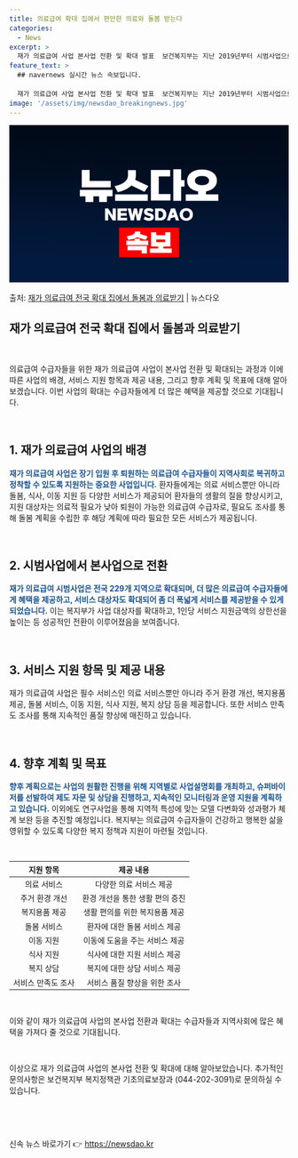 ```yaml
---
title: 의료급여 확대 집에서 편안한 의료와 돌봄 받는다
categories:
  - News
excerpt: >
  재가 의료급여 사업 본사업 전환 및 확대 발표  보건복지부는 지난 2019년부터 시범사업으로 운영해 온 재가…
feature_text: >
  ## navernews 실시간 뉴스 속보입니다.

  재가 의료급여 사업 본사업 전환 및 확대 발표  보건복지부는 지난 2019년부터 시범사업으로 운영해 온 재가…
image: '/assets/img/newsdao_breakingnews.jpg'
---
```


![뉴스다오 속보](/assets/img/newsdao_breakingnews.jpg)

<p>출처: <a href="https://newsdao.kr/4543" rel="dofollow">재가 의료급여 전국 확대 집에서 돌봄과 의료받기</a> | 뉴스다오</p>

<h2 data-ke-size="size26">재가 의료급여 전국 확대 집에서 돌봄과 의료받기</h2>
<p data-ke-size="size16">&nbsp;</p>
의료급여 수급자들을 위한 재가 의료급여 사업이 본사업 전환 및 확대되는 과정과 이에 따른 사업의 배경, 서비스 지원 항목과 제공 내용, 그리고 향후 계획 및 목표에 대해 알아보겠습니다. 이번 사업의 확대는 수급자들에게 더 많은 혜택을 제공할 것으로 기대됩니다.
<p data-ke-size="size16">&nbsp;</p>

<h2 data-ke-size="size24">1. 재가 의료급여 사업의 배경</h2>
<b><span style="color: #1a5490;">재가 의료급여 사업은 장기 입원 후 퇴원하는 의료급여 수급자들이 지역사회로 복귀하고 정착할 수 있도록 지원하는 중요한 사업입니다.</span></b> 환자들에게는 의료 서비스뿐만 아니라 돌봄, 식사, 이동 지원 등 다양한 서비스가 제공되어 환자들의 생활의 질을 향상시키고, 지원 대상자는 의료적 필요가 낮아 퇴원이 가능한 의료급여 수급자로, 필요도 조사를 통해 돌봄 계획을 수립한 후 해당 계획에 따라 필요한 모든 서비스가 제공됩니다.
<p data-ke-size="size16">&nbsp;</p>

<h2 data-ke-size="size24">2. 시범사업에서 본사업으로 전환</h2>
<b><span style="color: #1a5490;">재가 의료급여 시범사업은 전국 229개 지역으로 확대되며, 더 많은 의료급여 수급자들에게 혜택을 제공하고, 서비스 대상자도 확대되어 좀 더 폭넓게 서비스를 제공받을 수 있게 되었습니다.</span></b> 이는 복지부가 사업 대상자를 확대하고, 1인당 서비스 지원금액의 상한선을 높이는 등 성공적인 전환이 이루어졌음을 보여줍니다.
<p data-ke-size="size16">&nbsp;</p>

<h2 data-ke-size="size24">3. 서비스 지원 항목 및 제공 내용</h2>
재가 의료급여 사업은 필수 서비스인 의료 서비스뿐만 아니라 주거 환경 개선, 복지용품 제공, 돌봄 서비스, 이동 지원, 식사 지원, 복지 상담 등을 제공합니다. 또한 서비스 만족도 조사를 통해 지속적인 품질 향상에 매진하고 있습니다.
<p data-ke-size="size16">&nbsp;</p>

<h2 data-ke-size="size24">4. 향후 계획 및 목표</h2>
<b><span style="color: #1a5490;">향후 계획으로는 사업의 원활한 진행을 위해 지역별로 사업설명회를 개최하고, 슈퍼바이저를 선발하여 제도 자문 및 상담을 진행하고, 지속적인 모니터링과 운영 지원을 계획하고 있습니다.</span></b> 이외에도 연구사업을 통해 지역적 특성에 맞는 모델 다변화와 성과평가 체계 보완 등을 추진할 예정입니다. 복지부는 의료급여 수급자들이 건강하고 행복한 삶을 영위할 수 있도록 다양한 복지 정책과 지원이 마련될 것입니다.
<p data-ke-size="size16">&nbsp;</p>
<table>
<thead>
<tr>
<th style="text-align: center;">지원 항목</th>
<th style="text-align: center;">제공 내용</th>
</tr>
</thead>
<tbody>
<tr>
<td style="text-align: center;">의료 서비스</td>
<td style="text-align: center;">다양한 의료 서비스 제공</td>
</tr>
<tr>
<td style="text-align: center;">주거 환경 개선</td>
<td style="text-align: center;">환경 개선을 통한 생활 편의 증진</td>
</tr>
<tr>
<td style="text-align: center;">복지용품 제공</td>
<td style="text-align: center;">생활 편의를 위한 복지용품 제공</td>
</tr>
<tr>
<td style="text-align: center;">돌봄 서비스</td>
<td style="text-align: center;">환자에 대한 돌봄 서비스 제공</td>
</tr>
<tr>
<td style="text-align: center;">이동 지원</td>
<td style="text-align: center;">이동에 도움을 주는 서비스 제공</td>
</tr>
<tr>
<td style="text-align: center;">식사 지원</td>
<td style="text-align: center;">식사에 대한 지원 서비스 제공</td>
</tr>
<tr>
<td style="text-align: center;">복지 상담</td>
<td style="text-align: center;">복지에 대한 상담 서비스 제공</td>
</tr>
<tr>
<td style="text-align: center;">서비스 만족도 조사</td>
<td style="text-align: center;">서비스 품질 향상을 위한 조사</td>
</tr>
</tbody>
</table>
<p data-ke-size="size16">&nbsp;</p>
이와 같이 재가 의료급여 사업의 본사업 전환과 확대는 수급자들과 지역사회에 많은 혜택을 가져다 줄 것으로 기대됩니다.
<p data-ke-size="size16">&nbsp;</p>
이상으로 재가 의료급여 사업의 본사업 전환 및 확대에 대해 알아보았습니다. 추가적인 문의사항은 보건복지부 복지정책관 기초의료보장과 (044-202-3091)로 문의하실 수 있습니다.
<p data-ke-size="size16">&nbsp;</p>
<p data-ke-size="size16">&nbsp;</p> 

신속 뉴스 바로가기 👉 <a href="https://newsdao.kr" rel="dofollow">https://newsdao.kr</a>


